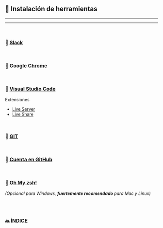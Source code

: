 ## 📌 Instalación de herramientas
---
---
<br>

### 🔗 [Slack](https://slack.com)

<br>

### 🔗 [Google Chrome](https://www.google.com/intl/es/chrome/?brand=CHBD&gclid=CjwKCAjwvuGJBhB1EiwACU1AiYhlTA-DvtPW_vHNAQJ_USqJepIwQha5YMz9enoGq_iOLcGEFTJ_zhoCw6kQAvD_BwE&gclsrc=aw.ds)

<br>

### 🔗 [Visual Studio Code](https://code.visualstudio.com/)


Extensiones
 - [Live Server](https://marketplace.visualstudio.com/items?itemName=ritwickdey.LiveServer)
 - [Live Share](https://marketplace.visualstudio.com/items?itemName=MS-vsliveshare.vsliveshare)

<br>

### 🔗 [GIT](https://git-scm.com/downloads)

<br>

### 🔗 [Cuenta en GitHub](https://github.com/)

<br>


### 🔗 [Oh My zsh!](https://ohmyz.sh/)
_(Opcional para Windows, **fuertemente recomendado** para Mac y Linux)_

<br>
<br>

### 🔙 [ÍNDICE](../ramp-up.md)